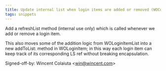 ```yaml
---
title: Update internal list when login items are added or removed (WOCommon, ff094c5)
tags: snippets
---
```


Add a refreshList method (internal use only) which is called whenever we add or remove a login item.

This also moves some of the addition logic from WOLoginItemList into a new addToList: method in WOLoginItem; in this way each login item can keep track of its corresponding LS ref without breaking encapsulation.

Signed-off-by: Wincent Colaiuta &lt;win@wincent.com&gt;
